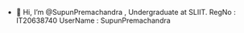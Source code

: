 - 👋 Hi, I’m @SupunPremachandra , Undergraduate at SLIIT.
RegNo : IT20638740
UserName : SupunPremachandra 


<!---
SupunPremachandra/SupunPremachandra is a ✨ special ✨ repository because its `README.md` (this file) appears on your GitHub profile.
You can click the Preview link to take a look at your changes.
--->
